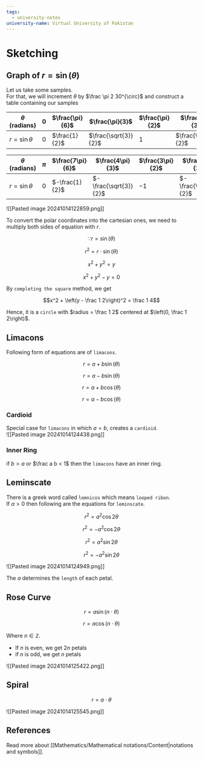 ```yaml
---
tags:
  - university-notes
university-name: Virtual University of Pakistan
---
```


# Sketching
## Graph of $r = \sin(\theta)$
Let us take some samples.  
For that, we will increment $\theta$ by $\frac \pi 2 30^{\circ}$ and construct a table containing our samples

| $\theta$ (radians) | $0$   | $\frac{\pi}{6}$ | $\frac{\pi}{3}$ | $\frac{\pi}{2}$ | $\frac{2\pi}{3}$ | $\frac{5\pi}{6}$ |
|--------------------|-------|----------------|----------------|----------------|-----------------|-----------------|
| $r = \sin \theta$  | $0$   | $\frac{1}{2}$  | $\frac{\sqrt{3}}{2}$ | $1$          | $\frac{\sqrt{3}}{2}$ | $\frac{1}{2}$  |

| $\theta$ (radians) | $\pi$ | $\frac{7\pi}{6}$ | $\frac{4\pi}{3}$ | $\frac{3\pi}{2}$ | $\frac{5\pi}{3}$ | $\frac{11\pi}{6}$ | $2\pi$ |
|--------------------|-------|-----------------|-----------------|-----------------|-----------------|-------------------|-------|
| $r = \sin \theta$  | $0$   | $-\frac{1}{2}$  | $-\frac{\sqrt{3}}{2}$ | $-1$          | $-\frac{\sqrt{3}}{2}$ | $-\frac{1}{2}$ | $0$   |

![[Pasted image 20241014122859.png]]

To convert the polar coordinates into the cartesian ones, we need to multiply both sides of equation with $r$.

$$\because r = \sin(\theta)$$

$$r^2 = r \cdot \sin(\theta)$$

$$x^2 + y^2 = y$$

$$x^2 + y^2 - y = 0$$

By `completing the square` method, we get  

$$x^2 + \left(y - \frac 1 2\right)^2 = \frac 1 4$$

Hence, it is a `circle` with $radius = \frac 1 2$ centered at $\left(0, \frac 1 2\right)$.

## Limacons
Following form of equations are of `limacons`.  

$$r = a + b \sin (\theta)$$

$$r = a - b \sin (\theta)$$

$$r = a + b \cos (\theta)$$

$$r = a - b \cos (\theta)$$

### Cardioid
Special case for `limacons` in which $a = b$, creates a `cardioid`.  
![[Pasted image 20241014124438.png]]

### Inner Ring
if $b > a$ or $\frac a b < 1$ then the `limacons` have an inner ring.

## Leminscate
There is a greek word called `lemnicos` which means `looped ribon`.  
If $a > 0$ then following are the equations for `leminscate`.

$$r^2 = a^2 \cos 2\theta$$

$$r^2 = -a^2 \cos 2\theta$$

$$r^2 = a^2 \sin 2\theta$$

$$r^2 = -a^2 \sin 2\theta$$

![[Pasted image 20241014124949.png]]

The $a$ determines the `length` of each petal.

## Rose Curve

$$r = a \sin(n \cdot \theta)$$

$$r = a \cos(n \cdot \theta)$$

Where $n \in \mathbb{Z}$.

- If $n$ is even, we get $2n$ petals
- if $n$ is odd, we get $n$ petals

![[Pasted image 20241014125422.png]]

## Spiral

$$r = a \cdot \theta$$

![[Pasted image 20241014125545.png]]

## References
Read more about [[Mathematics/Mathematical notations/Content|notations and symbols]].
